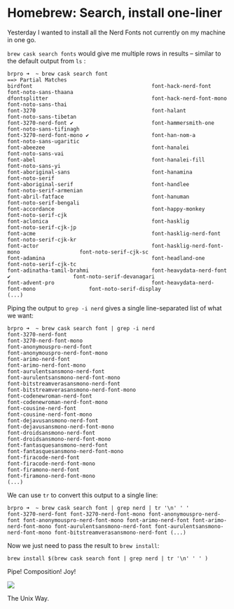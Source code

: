 # Homebrew: Search, install one-liner

Yesterday I wanted to install all the Nerd Fonts not currently on my machine in one go.

`brew cask search fonts`  would give me multiple rows in results – similar to the default output from `ls` :

```
brpro ➜  ~ brew cask search font
==> Partial Matches
birdfont                                      font-hack-nerd-font                           font-noto-sans-thaana
dfontsplitter                                 font-hack-nerd-font-mono                      font-noto-sans-thai
font-3270                                     font-halant                                   font-noto-sans-tibetan
font-3270-nerd-font ✔                         font-hammersmith-one                          font-noto-sans-tifinagh
font-3270-nerd-font-mono ✔                    font-han-nom-a                                font-noto-sans-ugaritic
font-abeezee                                  font-hanalei                                  font-noto-sans-vai
font-abel                                     font-hanalei-fill                             font-noto-sans-yi
font-aboriginal-sans                          font-hanamina                                 font-noto-serif
font-aboriginal-serif                         font-handlee                                  font-noto-serif-armenian
font-abril-fatface                            font-hanuman                                  font-noto-serif-bengali
font-accordance                               font-happy-monkey                             font-noto-serif-cjk
font-aclonica                                 font-hasklig                                  font-noto-serif-cjk-jp
font-acme                                     font-hasklig-nerd-font                        font-noto-serif-cjk-kr
font-actor                                    font-hasklig-nerd-font-mono                   font-noto-serif-cjk-sc
font-adamina                                  font-headland-one                             font-noto-serif-cjk-tc
font-adinatha-tamil-brahmi                    font-heavydata-nerd-font ✔                    font-noto-serif-devanagari
font-advent-pro                               font-heavydata-nerd-font-mono                 font-noto-serif-display
(...)
```

Piping the output to `grep -i nerd` gives a single line-separated list of what we want:

```
brpro ➜  ~ brew cask search font | grep -i nerd
font-3270-nerd-font
font-3270-nerd-font-mono
font-anonymouspro-nerd-font
font-anonymouspro-nerd-font-mono
font-arimo-nerd-font
font-arimo-nerd-font-mono
font-aurulentsansmono-nerd-font
font-aurulentsansmono-nerd-font-mono
font-bitstreamverasansmono-nerd-font
font-bitstreamverasansmono-nerd-font-mono
font-codenewroman-nerd-font
font-codenewroman-nerd-font-mono
font-cousine-nerd-font
font-cousine-nerd-font-mono
font-dejavusansmono-nerd-font
font-dejavusansmono-nerd-font-mono
font-droidsansmono-nerd-font
font-droidsansmono-nerd-font-mono
font-fantasquesansmono-nerd-font
font-fantasquesansmono-nerd-font-mono
font-firacode-nerd-font
font-firacode-nerd-font-mono
font-firamono-nerd-font
font-firamono-nerd-font-mono
(...)
```

We can use `tr` to convert this output to a single line:

```
brpro ➜  ~ brew cask search font | grep nerd | tr '\n' ' '
font-3270-nerd-font font-3270-nerd-font-mono font-anonymouspro-nerd-font font-anonymouspro-nerd-font-mono font-arimo-nerd-font font-arimo-nerd-font-mono font-aurulentsansmono-nerd-font font-aurulentsansmono-nerd-font-mono font-bitstreamverasansmono-nerd-font (...)
```

Now we just need to pass the result to `brew install`:

```
brew install $(brew cask search font | grep nerd | tr '\n' ' ' )
```

Pipe! Composition! Joy!

![](https://media.giphy.com/media/H01rQOhJLjyak/giphy.gif)

The Unix Way.

